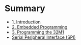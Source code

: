 # Summary

* [1. Introduction](README.md)
* [2. Embedded Programming](c-programming.md)
* [3. Programming the 32M1](setting-up-your-environment.md)
* [Serial Peripheral Interface \(SPI\)](serial-peripheral-interface-spi.md)

